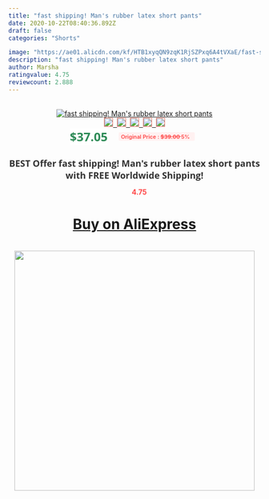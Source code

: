 ```yaml
---
title: "fast shipping! Man's rubber latex short pants"
date: 2020-10-22T08:40:36.892Z
draft: false
categories: "Shorts"

image: "https://ae01.alicdn.com/kf/HTB1xyqQN9zqK1RjSZPxq6A4tVXaE/fast-shipping-Man-s-rubber-latex-short-pants.jpg"
description: "fast shipping! Man's rubber latex short pants"
author: Marsha
ratingvalue: 4.75
reviewcount: 2.888
---
```

<br>
<div style="text-align: center;">
<a href="https://s.click.aliexpress.com/e/_AThvjn" target="_blank" rel="nofollow noopener noreferrer"><img alt="fast shipping! Man's rubber latex short pants" class="magnifier-image" src="https://ae01.alicdn.com/kf/HTB1xyqQN9zqK1RjSZPxq6A4tVXaE/fast-shipping-Man-s-rubber-latex-short-pants.jpg_640x640.jpg">
<br>
<img style="border:1px solid salmon" src="https://ae01.alicdn.com/kf/HTB1xyqQN9zqK1RjSZPxq6A4tVXaE/fast-shipping-Man-s-rubber-latex-short-pants.jpg_120x120.jpg">&nbsp;&nbsp;<img style="border:1px solid salmon" src="https://ae01.alicdn.com/kf/HTB1iVO3N7PoK1RjSZKbq6x1IXXaH/fast-shipping-Man-s-rubber-latex-short-pants.jpg_120x120.jpg">&nbsp;&nbsp;<img style="border:1px solid salmon" src="_120x120.jpg">&nbsp;&nbsp;<img style="border:1px solid salmon" src="_120x120.jpg">&nbsp;&nbsp;<img style="border:1px solid salmon" src="https://ae01.alicdn.com/kf/HTB1TO9WN3HqK1RjSZFgq6y7JXXaT/fast-shipping-Man-s-rubber-latex-short-pants.jpg_120x120.jpg"></a></div><br0>
<div style="text-align: center;"><span style="background-color: white; border: 0px; box-sizing: border-box; color: seagreen; display: inline-block; font-family: &quot;open sans&quot; , &quot;arial&quot; , &quot;helvetica&quot; , sans-serif , &quot;heiti&quot;; font-size: 24px; font-stretch: inherit; font-weight: 700; line-height: inherit; margin: 0px 10px 0px 0px; padding: 0px; vertical-align: middle;">$37.05 </span>
<span style="background: rgb(255 , 241 , 241); border-radius: 3px; border: 0px; box-sizing: border-box; color: #ff4747; display: inline-block; font-family: inherit; font-size: 12px; font-stretch: inherit; font-style: inherit; font-variant: inherit; font-weight: 600; line-height: inherit; margin: 0px; padding: 2px 5px; transform: scale(0.9); vertical-align: middle;">Original Price : <b style="text-decoration: line-through;">$39.00 </b> 5%&nbsp;&nbsp;</span></div>
<h1 style="color: #333333; display: inline-block; font-family: &quot;open sans&quot; , &quot;arial&quot; , &quot;helvetica&quot; , sans-serif , &quot;heiti&quot;; font-size: 18px; font-stretch: inherit; font-weight: 700; text-align: center;">BEST Offer fast shipping! Man's rubber latex short pants with FREE Worldwide Shipping!</h1>
<div style="color: #ff4747; text-align: center;">
<img src="https://4.bp.blogspot.com/-M0ZcTcb-5uY/XleCXlxnR4I/AAAAAAAAAEc/OrjgMkXV1oMQFaCRZj5HQwOCBcu3w1FegCPcBGAYYCw/s1600/star.png" style="height: 15px;">&nbsp;<b>4.75</b></div>
<div class="button_cont" align="center"><a class="buynow_a" href="https://s.click.aliexpress.com/e/_AThvjn" target="_blank" rel="nofollow noopener noreferrer"><H1>Buy on AliExpress</H1></a></div><br>
<div class="separator" style="clear: both; text-align: center;">
<img src="https://lh3.googleusercontent.com/-pTy5HemUv9M/XlePHvY0dAI/AAAAAAAAAE4/0nX5iRUoIWY8eMW9Dpxeirr157OZliDIgCLcBGAsYHQ/s1600/badge.gif" width="480">
</div>
